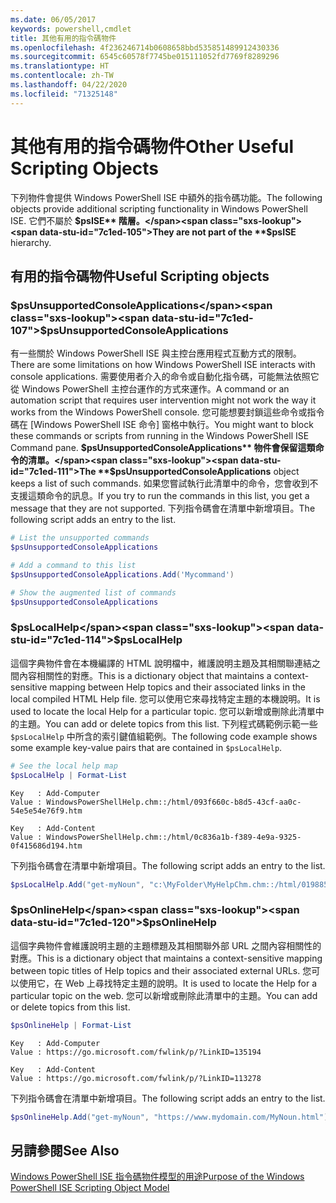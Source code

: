 ```yaml
---
ms.date: 06/05/2017
keywords: powershell,cmdlet
title: 其他有用的指令碼物件
ms.openlocfilehash: 4f236246714b0608658bbd535851489912430336
ms.sourcegitcommit: 6545c60578f7745be015111052fd7769f8289296
ms.translationtype: HT
ms.contentlocale: zh-TW
ms.lasthandoff: 04/22/2020
ms.locfileid: "71325148"
---
```

# <a name="other-useful-scripting-objects"></a><span data-ttu-id="7c1ed-103">其他有用的指令碼物件</span><span class="sxs-lookup"><span data-stu-id="7c1ed-103">Other Useful Scripting Objects</span></span>

<span data-ttu-id="7c1ed-104">下列物件會提供 Windows PowerShell ISE 中額外的指令碼功能。</span><span class="sxs-lookup"><span data-stu-id="7c1ed-104">The following objects provide additional scripting functionality in Windows PowerShell ISE.</span></span> <span data-ttu-id="7c1ed-105">它們不屬於 **$psISE** 階層。</span><span class="sxs-lookup"><span data-stu-id="7c1ed-105">They are not part of the **$psISE** hierarchy.</span></span>

## <a name="useful-scripting-objects"></a><span data-ttu-id="7c1ed-106">有用的指令碼物件</span><span class="sxs-lookup"><span data-stu-id="7c1ed-106">Useful Scripting objects</span></span>

### <a name="psunsupportedconsoleapplications"></a><span data-ttu-id="7c1ed-107">$psUnsupportedConsoleApplications</span><span class="sxs-lookup"><span data-stu-id="7c1ed-107">$psUnsupportedConsoleApplications</span></span>

<span data-ttu-id="7c1ed-108">有一些關於 Windows PowerShell ISE 與主控台應用程式互動方式的限制。</span><span class="sxs-lookup"><span data-stu-id="7c1ed-108">There are some limitations on how Windows PowerShell ISE interacts with console applications.</span></span> <span data-ttu-id="7c1ed-109">需要使用者介入的命令或自動化指令碼，可能無法依照它從 Windows PowerShell 主控台運作的方式來運作。</span><span class="sxs-lookup"><span data-stu-id="7c1ed-109">A command or an automation script that requires user intervention might not work the way it works from the Windows PowerShell console.</span></span> <span data-ttu-id="7c1ed-110">您可能想要封鎖這些命令或指令碼在 [Windows PowerShell ISE 命令] 窗格中執行。</span><span class="sxs-lookup"><span data-stu-id="7c1ed-110">You might want to block these commands or scripts from running in the Windows PowerShell ISE Command pane.</span></span> <span data-ttu-id="7c1ed-111">**$psUnsupportedConsoleApplications** 物件會保留這類命令的清單。</span><span class="sxs-lookup"><span data-stu-id="7c1ed-111">The **$psUnsupportedConsoleApplications** object keeps a list of such commands.</span></span> <span data-ttu-id="7c1ed-112">如果您嘗試執行此清單中的命令，您會收到不支援這類命令的訊息。</span><span class="sxs-lookup"><span data-stu-id="7c1ed-112">If you try to run the commands in this list, you get a message that they are not supported.</span></span> <span data-ttu-id="7c1ed-113">下列指令碼會在清單中新增項目。</span><span class="sxs-lookup"><span data-stu-id="7c1ed-113">The following script adds an entry to the list.</span></span>

```powershell
# List the unsupported commands
$psUnsupportedConsoleApplications

# Add a command to this list
$psUnsupportedConsoleApplications.Add('Mycommand')

# Show the augmented list of commands
$psUnsupportedConsoleApplications
```

### <a name="pslocalhelp"></a><span data-ttu-id="7c1ed-114">$psLocalHelp</span><span class="sxs-lookup"><span data-stu-id="7c1ed-114">$psLocalHelp</span></span>

<span data-ttu-id="7c1ed-115">這個字典物件會在本機編譯的 HTML 說明檔中，維護說明主題及其相關聯連結之間內容相關性的對應。</span><span class="sxs-lookup"><span data-stu-id="7c1ed-115">This is a dictionary object that maintains a context-sensitive mapping between Help topics and their associated links in the local compiled HTML Help file.</span></span> <span data-ttu-id="7c1ed-116">您可以使用它來尋找特定主題的本機說明。</span><span class="sxs-lookup"><span data-stu-id="7c1ed-116">It is used to locate the local Help for a particular topic.</span></span> <span data-ttu-id="7c1ed-117">您可以新增或刪除此清單中的主題。</span><span class="sxs-lookup"><span data-stu-id="7c1ed-117">You can add or delete topics from this list.</span></span> <span data-ttu-id="7c1ed-118">下列程式碼範例示範一些 `$psLocalHelp` 中所含的索引鍵值組範例。</span><span class="sxs-lookup"><span data-stu-id="7c1ed-118">The following code example shows some example key-value pairs that are contained in `$psLocalHelp`.</span></span>

```powershell
# See the local help map
$psLocalHelp | Format-List
```

```output
Key   : Add-Computer
Value : WindowsPowerShellHelp.chm::/html/093f660c-b8d5-43cf-aa0c-54e5e54e76f9.htm

Key   : Add-Content
Value : WindowsPowerShellHelp.chm::/html/0c836a1b-f389-4e9a-9325-0f415686d194.htm
```

<span data-ttu-id="7c1ed-119">下列指令碼會在清單中新增項目。</span><span class="sxs-lookup"><span data-stu-id="7c1ed-119">The following script adds an entry to the list.</span></span>

```powershell
$psLocalHelp.Add("get-myNoun", "c:\MyFolder\MyHelpChm.chm::/html/0198854a-1298-57ae-aa0c-87b5e5a84712.htm")
```

### <a name="psonlinehelp"></a><span data-ttu-id="7c1ed-120">$psOnlineHelp</span><span class="sxs-lookup"><span data-stu-id="7c1ed-120">$psOnlineHelp</span></span>

<span data-ttu-id="7c1ed-121">這個字典物件會維護說明主題的主題標題及其相關聯外部 URL 之間內容相關性的對應。</span><span class="sxs-lookup"><span data-stu-id="7c1ed-121">This is a dictionary object that maintains a context-sensitive mapping between topic titles of Help topics and their associated external URLs.</span></span> <span data-ttu-id="7c1ed-122">您可以使用它，在 Web 上尋找特定主題的說明。</span><span class="sxs-lookup"><span data-stu-id="7c1ed-122">It is used to locate the Help for a particular topic on the web.</span></span> <span data-ttu-id="7c1ed-123">您可以新增或刪除此清單中的主題。</span><span class="sxs-lookup"><span data-stu-id="7c1ed-123">You can add or delete topics from this list.</span></span>

```powershell
$psOnlineHelp | Format-List
```

```output
Key   : Add-Computer
Value : https://go.microsoft.com/fwlink/p/?LinkID=135194

Key   : Add-Content
Value : https://go.microsoft.com/fwlink/p/?LinkID=113278
```

<span data-ttu-id="7c1ed-124">下列指令碼會在清單中新增項目。</span><span class="sxs-lookup"><span data-stu-id="7c1ed-124">The following script adds an entry to the list.</span></span>

```powershell
$psOnlineHelp.Add("get-myNoun", "https://www.mydomain.com/MyNoun.html")
```

## <a name="see-also"></a><span data-ttu-id="7c1ed-125">另請參閱</span><span class="sxs-lookup"><span data-stu-id="7c1ed-125">See Also</span></span>

[<span data-ttu-id="7c1ed-126">Windows PowerShell ISE 指令碼物件模型的用途</span><span class="sxs-lookup"><span data-stu-id="7c1ed-126">Purpose of the Windows PowerShell ISE Scripting Object Model</span></span>](../components/ise/object-model/Purpose-of-the-Windows-PowerShell-ISE-Scripting-Object-Model.md)
